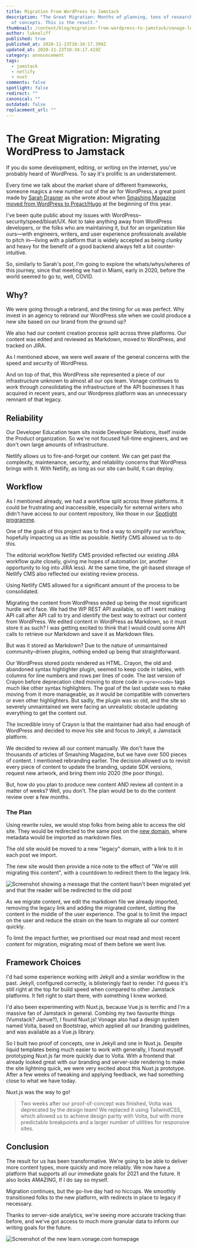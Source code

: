 ```yaml
---
title: Migration From WordPress to Jamstack
description: "The Great Migration: Months of planning, tons of research, 3 proof
  of concepts. This is the result."
thumbnail: /content/blog/migration-from-wordpress-to-jamstack/vonage-learn.png
author: lukeoliff
published: true
published_at: 2020-11-23T10:34:17.399Z
updated_at: 2020-11-23T10:34:17.419Z
category: announcement
tags:
  - jamstack
  - netlify
  - nuxt
comments: false
spotlight: false
redirect: ""
canonical: ""
outdated: false
replacement_url: ""
---
```

# The Great Migration: Migrating WordPress to Jamstack

If you do some development, editing, or writing on the internet, you've probably heard of WordPress. To say it's prolific is an understatement.

Every time we talk about the market share of different frameworks, someone magics a new number out of the air for WordPress, a great point made by [Sarah Drasner](https://dev.to/sarah_edo) as she wrote about when [Smashing Magazine moved from WordPress to Preact/Hugo](https://www.smashingmagazine.com/2020/01/migration-from-wordpress-to-jamstack/) at the beginning of this year.

I've been quite public about my issues with WordPress–security/speed/bloat/UX. Not to take anything away from WordPress developers, or the folks who are maintaining it, but for an organization like ours—with engineers, writers, and user experience professionals available to pitch in—living with a platform that is widely accepted as being clunky and heavy for the benefit of a good backend always felt a bit counter-intuitive.

So, similarly to Sarah's post, I'm going to explore the whats/whys/wheres of this journey, since that meeting we had in Miami, early in 2020, before the world seemed to go to, well, COVID.

## Why?

We were going through a rebrand, and the timing for us was perfect. Why invest in an agency to rebrand our WordPress site when we could produce a new site based on our brand from the ground up?

We also had our content creation process split across three platforms. Our content was edited and reviewed as Markdown, moved to WordPress, and tracked on JIRA.

As I mentioned above, we were well aware of the general concerns with the speed and security of WordPress.

And on top of that, this WordPress site represented a piece of our infrastructure unknown to almost all our ops team. Vonage continues to work through consolidating the infrastructure of the API businesses it has acquired in recent years, and our Wordpress platform was an unnecessary remnant of that legacy.

## Reliability

Our Developer Education team sits inside Developer Relations, itself inside the Product organization. So we're not focused full-time engineers, and we don't own large amounts of infrastructure.

Netlify allows us to fire-and-forget our content. We can get past the complexity, maintenance, security, and reliability concerns that WordPress brings with it. With Netlify, as long as our site can build, it can deploy.

## Workflow

As I mentioned already, we had a workflow split across three platforms. It could be frustrating and inaccessible, especially for external writers who didn't have access to our content repository, like those in our [Spotlight programme](https://developer.nexmo.com/spotlight).

One of the goals of this project was to find a way to simplify our workflow, hopefully impacting us as little as possible. Netlify CMS allowed us to do this. 

The editorial workflow Netlify CMS provided reflected our existing JIRA workflow quite closely, giving me hopes of automation (or, another opportunity to log into JIRA less). At the same time, the git-based storage of Netlify CMS also reflected our existing review process.

Using Netlify CMS allowed for a significant amount of the process to be consolidated.

Migrating the content from WordPress ended up being the most significant hurdle we'd face. We had the WP REST API available, so off I went making API call after API call to try and identify the best way to extract our content from WordPress. We edited content in WordPress as Markdown, so it must store it as such? I was getting excited to think that I would could some API calls to retrieve our Markdown and save it as Markdown files.

But was it stored as Markdown? Due to the nature of unmaintained community-driven plugins, nothing ended up being that straightforward.

Our WordPress stored posts rendered as HTML. Crayon, the old and abandoned syntax highlighter plugin, seemed to keep code in tables, with columns for line numbers and rows per lines of code. The last version of Crayon before deprecation cited moving to store code in `<pre><code>` tags much like other syntax highlighters. The goal of the last update was to make moving from it more manageable, as it would be compatible with converters or even other highlighters. But sadly, the plugin was so old, and the site so severely unmaintained we were facing an unrealistic obstacle updating everything to get the content out.

The incredible irony of Crayon is that the maintainer had also had enough of WordPress and decided to move his site and focus to Jekyll, a Jamstack platform.

We decided to review all our content manually. We don't have the thousands of articles of Smashing Magazine, but we have over 500 pieces of content. I mentioned rebranding earlier. The decision allowed us to revisit every piece of content to update the branding, update SDK versions, request new artwork, and bring them into 2020 (the poor things).

But, how do you plan to produce new content AND review all content in a matter of weeks? Well, you don't. The plan would be to do the content review over a few months.

### The Plan

Using rewrite rules, we would stop folks from being able to access the old site. They would be redirected to the same post on the [new domain](https://learn.vonage.com), where metadata would be imported as markdown files.

The old site would be moved to a new "legacy" domain, with a link to it in each post we import.

The new site would then provide a nice note to the effect of "We're still migrating this content", with a countdown to redirect them to the legacy link.

![Screenshot showing a message that the content hasn't been migrated yet and that the reader will be redirected to the old post](/content/blog/migration-from-wordpress-to-jamstack/screenshot-2020-11-23-at-13.59.12.png)

As we migrate content, we edit the markdown file we already imported, removing the legacy link and adding the migrated content, slotting the content in the middle of the user experience. The goal is to limit the impact on the user and reduce the strain on the team to migrate all our content quickly.

To limit the impact further, we prioritised our most read and most recent content for migration, migrating most of them before we went live.

## Framework Choices

I'd had some experience working with Jekyll and a similar workflow in the past. Jekyll, configured correctly, is blisteringly fast to render. I'd guess it's still right at the top for build speed when compared to other Jamstack platforms. It felt right to start there, with something I knew worked.

I'd also been experimenting with Nuxt.js, because Vue.js is terrific and I'm a massive fan of Jamstack in general. Combing my two favourite things (Vumstack? Jamue?), I found Nuxt.js! Vonage also had a design system named Volta, based on Bootstrap, which applied all our branding guidelines, and was available as a Vue.js library.

So I built two proof of concepts, one in Jekyll and one in Nuxt.js. Despite liquid templates being much easier to work with generally, I found myself prototyping Nuxt.js far more quickly due to Volta. With a frontend that already looked great with our branding and server-side rendering to make the site lightning quick, we were very excited about this Nuxt.js prototype. After a few weeks of tweaking and applying feedback, we had something close to what we have today.

Nuxt.js was the way to go!

> Two weeks after our proof-of-concept was finished, Volta was deprecated by the design team! We replaced it using TailwindCSS, which allowed us to achieve design parity with Volta, but with more predictable breakpoints and a larger number of utilities for responsive sites.

## Conclusion

The result for us has been transformative. We're going to be able to deliver more content types, more quickly and more reliably. We now have a platform that supports all our immediate goals for 2021 and the future. It also looks AMAZING, If I do say so myself.

Migration continues, but the go-live day had no hiccups. We smoothly transitioned folks to the new platform, with redirects in place to legacy if necessary.

Thanks to server-side analytics, we're seeing more accurate tracking than before, and we've got access to much more granular data to inform our writing goals for the future.

![Screenshot of the new learn.vonage.com homepage](/content/blog/migration-from-wordpress-to-jamstack/screenshot-2020-11-23-at-14.40.57.png)
